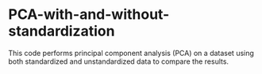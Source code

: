 # PCA-with-and-without-standardization
This code performs principal component analysis (PCA) on a dataset using both standardized and unstandardized data to compare the results.
